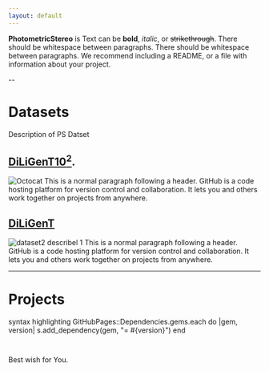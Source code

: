 ```yaml
---
layout: default
---
```


**PhotometricStereo** is 
Text can be **bold**, _italic_, or ~~strikethrough~~.
There should be whitespace between paragraphs.
There should be whitespace between paragraphs. We recommend including a README, or a file with information about your project.


-- 
# Datasets
Description of PS Datset


## [DiLiGenT10<sup>2</sup>](./diligent102.html).

![Octocat](https://github.githubassets.com/images/icons/emoji/octocat.png)
This is a normal paragraph following a header. GitHub is a code hosting platform for version control and collaboration. It lets you and others work together on projects from anywhere.


## [DiLiGenT](http://site.google.com/)
![dataset2](https://github.githubassets.com/images/icons/emoji/octocat.png)
describel 1
This is a normal paragraph following a header. GitHub is a code hosting platform for version control and collaboration. It lets you and others work together on projects from anywhere.


--- 

# Projects
 syntax highlighting
GitHubPages::Dependencies.gems.each do |gem, version|
  s.add_dependency(gem, "= #{version}")
end
```


```
Best wish for You.
```
